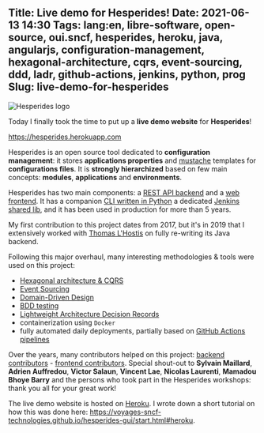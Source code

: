 Title: Live demo for Hesperides!
Date: 2021-06-13 14:30
Tags: lang:en, libre-software, open-source, oui.sncf, hesperides, heroku, java, angularjs, configuration-management, hexagonal-architecture, cqrs, event-sourcing, ddd, ladr, github-actions, jenkins, python, prog
Slug: live-demo-for-hesperides
---

![Hesperides logo](images/2021/06/hesperides.png)

Today I finally took the time to put up a **live demo website** for **Hesperides**!

<https://hesperides.herokuapp.com>

Hesperides is an open source tool dedicated to **configuration management**:
it stores **applications properties** and [mustache](https://mustache.github.io) templates for **configurations files**.
It is **strongly hierarchized** based on few main concepts: **modules**, **applications** and **environments**.

Hesperides has two main components: a [REST API backend](https://github.com/voyages-sncf-technologies/hesperides)
and a [web frontend](https://github.com/voyages-sncf-technologies/hesperides-gui).
It has a companion [CLI written in Python](https://github.com/voyages-sncf-technologies/hesperides-cli)
a dedicated [Jenkins shared lib](https://github.com/voyages-sncf-technologies/hesperides-jenkins-lib),
and it has been used in production for more than 5 years.

My first contribution to this project dates from 2017,
but it's in 2019 that I extensively worked with [Thomas L'Hostis](https://github.com/thomaslhostis)
on fully re-writing its Java backend.

Following this major overhaul, many interesting methodologies & tools were used on this project:

* [Hexagonal architecture & CQRS](https://github.com/voyages-sncf-technologies/architecture-hexagonale-cqrs)
* [Event Sourcing](https://martinfowler.com/eaaDev/EventSourcing.html)
* [Domain-Driven Design](https://en.wikipedia.org/wiki/Domain-driven_design)
* [BDD testing](https://en.wikipedia.org/wiki/Behavior-driven_development)
* [Lightweight Architecture Decision Records](https://github.com/voyages-sncf-technologies/hesperides/tree/master/documentation/lightweight-architecture-decision-records)
* containerization using `Docker`
* fully automated daily deployments, partially based on [GitHub Actions pipelines](https://docs.github.com/en/actions)

Over the years, many contributors helped on this project: [backend contributors](https://github.com/voyages-sncf-technologies/hesperides/graphs/contributors) - [frontend contributors](https://github.com/voyages-sncf-technologies/hesperides-gui/graphs/contributors).
Special shout-out to **Sylvain Maillard**, **Adrien Auffredou**, **Victor Salaun**,
**Vincent Lae**, **Nicolas Laurenti**, **Mamadou Bhoye Barry**
and the persons who took part in the Hesperides workshops: thank you all for your great work!

The live demo website is hosted on [Heroku](https://www.heroku.com).
I wrote down a short tutorial on how this was done here:
<https://voyages-sncf-technologies.github.io/hesperides-gui/start.html#heroku>.

